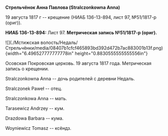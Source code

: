 **Стрельчёнок Анна Павлова (Stralczonkowna Anna)**

19 августа 1817 г -- крещение (НИАБ 136-13-894, лист 97, №51/1817-р
(ориг)).

**НИАБ 136-13-894:** Лист 97. **Метрическая запись №51/1817-р (ориг).**

![](./Мстижская волость/Недаль/Стрельчёнки/media/08407b1cfcf465893bd392d472b7ac883001b13f.png){width="6.496527777777778in"
height="0.8830555555555556in"}

Осовская Покровская церковь. 19 августа 1817 года. Метрическая запись о
крещении.

Stralczonkowna Anna -- дочь родителей с деревни Недаль.

Stralczonek Paweł -- отец.

Stralczonkowa Anna -- мать.

Tarasewicz Andrzey -- кум.

Drazdowa Barbara -- кума.

Woyniewicz Tomasz -- ксёндз.
